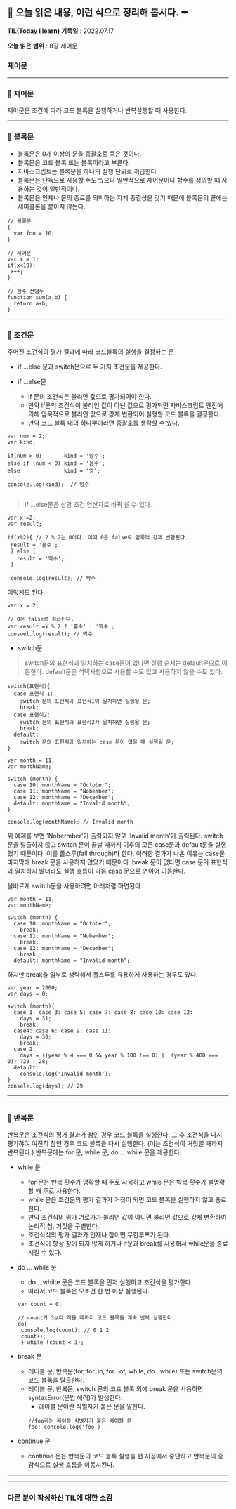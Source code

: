 ## 📕 오늘 읽은 내용, 이런 식으로 정리해 봅시다. ✒

**TIL(Today I learn) 기록일** : 2022.07.17

**오늘 읽은 범위** : 8장 제어문

### 제어문

---

### 📖 제어문

제어문은 조건에 따라 코드 블록을 실행하거나 반복실행할 때 사용한다.



---

### 📖 블록문

- 블록문은 0개 이상의 문을 중괄호로 묶은 것이다. 
- 블록문은 코드 블록 또는 블록이라고 부른다.
- 자바스크립트는 블록문을 하나의 실행 단위로 취급한다.
- 블록문은 단독으로 사용할 수도 있으나 일반적으로 제어문이나 함수를 정의할 때 사용하는 것이 일반적이다.
- 블록문은 언제나 문의 종료를 의미하는 자체 종결성을 갖기 때문에 블록문의 끝에는 세미콜론을 붙이지 않는다.

```
// 블록문
{ 
  var foo = 10;
}

// 제어문
var x = 1;
if(x<10){
 x++;
}

// 함수 선엄누
function sum(a,b) {
  return a+b;
}
```

---

### 📖 조건문

주어진 조건식의 평가 결과에 따라 코드블록의 실행을 결정하는 문
- if ...else 문과 switch문으로 두 가지 조건문을 제공한다.

- if ...else문
  - if 문의 조건식은 불리언 값으로 평가되어야 한다.
  - 만약 if문의 조건식이 불리언 값이 아닌 값으로 평가되면 자바스크립트 엔진에 의해 암묵적으로 불리언 값으로 강제 변환되어 실행할 코드 블록을 결정한다.
  - 만약 코드 블록 내의 하나뿐이라면 중괄호를 생략할 수 있다.
 ```
 var num = 2;
 var kind;
 
 if(num > 0)       kind = '양수';
 else if (num < 0) kind = '음수';
 else              kind = '영';
 
 console.log(kind);  // 양수
     
 ```
 > if ...else문은 상항 조건 연산자로 바꿔 쓸 수 있다.
 ```
 var x =2;
 var result;
 
 if(x%2){ // 2 % 2는 0이다. 이때 0은 false로 암묵적 강제 변환된다.
  result = '홀수';
  } else {
    result = '짝수';
  }
  
  console.log(result); // 짝수
 
 ```
 이렇게도 된다.
 ```
 var x = 2;
 
 // 0은 false로 취급된다.
 var result =x % 2 ? '홀수' : '짝수';
 consoel.log(result); // 짝수
 ```
 
 
 - switch문

  > switch문의 표현식과 일치하는 case문이 없다면 실행 순서는 default문으로 이동한다. default문은 석택사항으로 사용할 수도 있고 사용하지 않을 수도 있다.
  ```
  switch(표현식){
    case 포현식 1:
      switch 문의 표현식과 표현식1이 일치하면 실행될 문;
      break;
    case 표현식2:
      switch 문의 표현식과 표현식2가 일치하면 실행될 문;
      break;
    default:
      switch 문의 표현식과 일치하는 case 문이 없을 때 실행될 문;
}
  ```
  
  ```
  var month = 11;
  var monthName;
  
  switch (month) {
    case 10: monthName = "October";
    case 11: monthName = "Nobember";
    case 12: monthName = "December";
    default: monthName = "Invalid month";
}

console.log(monthName); // Invalid month
  ```
  위 예제를 보면 'Nobermber'가 출력되지 않고 'Invalid month'가 출력된다. 
  switch 문을 탈출하지 않고 switch 문이 끝날 때까지 이후의 모든 case문과 default문을 실행했기 때문이다. 이를 폴스루(fall through)라 한다.
  이러한 결과가 나온 이유는 case문 마지막에 break 문을 사용하지 않았기 때문이다.
  break 문이 없다면 case 문의 표현식과 일치하지 않더라도 실행 흐름이 다음 case 문으로 연이어 이동한다. 
  
  올바르게 switch문을 사용하려면 아래처럼 하면된다.
  ```
  var month = 11;
  var monthName;
  
  switch (month) {
    case 10: monthName = "October";
      break;
    case 11: monthName = "Nobember";
      break;
    case 12: monthName = "December";
      break;
    default: monthName = "Invalid month";
  ```
  
  하지만 break을 일부로 생략해서 폴스루를 유용하게 사용하는 경우도 있다.
  
  ```
  var year = 2000;
  var days = 0;
  
  switch (month){
    case 1: case 3: case 5: case 7: case 8: case 10: case 12:
      days = 31;
      break;
    case4: case 6: case 9: case 11:
      days = 30;
      break;
    case 2:
      days = ((year % 4 === 0 && year % 100 !== 0) || (year % 400 === 0)) ?29 : 28;
    default:
      console.log('Invalid month');
}
console.log(days); // 29
  ```
 ---
 
 ---
  
### 📖 반복문
  
  반복문은 조건식의 평가 결과가 참인 경우 코드 블록을 실행한다.
  그 후 조건식을 다시 평가햐여 여전히 참인 경우 코드 블록을 다시 실행한다. (이는 조건식이 거짓일 때까지 반복된다.)
  반복문에는 for 문, while 문, do ... while 문을 제공한다.
  
  
  - while 문
    - for 문은 반복 횟수가 명확할 때 주로 사용하고 while 문은 박복 횟수가 불명확할 때 주로 사용한다.
    - while 문은 조건문의 평가 결과가 거짓이 되면 코드 블록을 실행하지 않고 죵료한다.
    - 만약 조건식의 평가 겨로가가 불리언 값이 아니면 불리언 값으로 강제 변환하여 논리적 참, 거짓을 구별한다.
    - 조건식식의 평가 결과가 언제나 참이면 무한루프가 된다.
    - 조건식이 항상 참이 되지 않게 하거나 if문과 break를 사용해서 while문을 종료시킬 수 있다.

  - do ... while 문
    - do ...whilte 문은 코드 블록을 먼저 실행하고 조건식을 평가한다.
    - 따라서 코드 블록은 모조건 한 번 이상 실행된다.
     ```
     var count = 0;
     
     // count가 3보다 작을 때까지 코드 블록을 계속 반복 실행한다.
     do{
      console.log(count); // 0 1 2
      count++;
      } while (count < 3);
     ```
     
  - break 문
    - 레이블 문, 반복문(for, for..in, for...of, while, do...while) 또는 switch문의 코드 블록을 탈출한다.
    - 레이블 문, 반복문, switch 문의 코드 블록 외에 break 문을 사용하면 syntaxError(문법 에러)가 발생한다.
      - 레이블 문이란 식별자가 붙은 문을 말한다.
      ```
      //foo라는 레이블 식별자가 붙은 레이블 문
      foo: console.log('foo')
      ```
     
  - continue 문
    - continue 문은 반복문의 코드 블록 실행을 현 지점에서 중단하고 반복문의 증감식으로 실행 흐름을 이동시킨다.      





  
  
  
 
---

---

### 다른 분이 작성하신 TIL에 대한 소감

